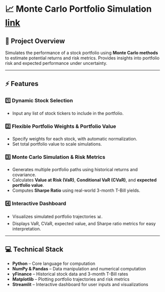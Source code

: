 # 📈 Monte Carlo Portfolio Simulation [link](https://monte-carlo-portfolio-simulation-gh3lp6kb8kvqpctuztdmsc.streamlit.app/)

## 📝 Project Overview

Simulates the performance of a stock portfolio using **Monte Carlo methods** to estimate potential returns and risk metrics. Provides insights into portfolio risk and expected performance under uncertainty.

---

## ⚡ Features

### 1️⃣ Dynamic Stock Selection  
- Input any list of stock tickers to include in the portfolio.  

### 2️⃣ Flexible Portfolio Weights & Portfolio Value  
- Specify weights for each stock, with automatic normalization.  
- Set total portfolio value to scale simulations.  

### 3️⃣ Monte Carlo Simulation & Risk Metrics  
- Generates multiple portfolio paths using historical returns and covariance.  
- Calculates **Value at Risk (VaR)**, **Conditional VaR (CVaR)**, and **expected portfolio value**.  
- Computes **Sharpe Ratio** using real-world 3-month T-Bill yields.  

### 4️⃣ Interactive Dashboard  
- Visualizes simulated portfolio trajectories 📊.  
- Displays VaR, CVaR, expected value, and Sharpe ratio metrics for easy interpretation.

---

## 💻 Technical Stack

- **Python** – Core language for computation  
- **NumPy & Pandas** – Data manipulation and numerical computation  
- **yFinance** – Historical stock data and 3-month T-Bill rates  
- **Matplotlib** – Plotting portfolio trajectories and risk metrics  
- **Streamlit** – Interactive dashboard for user inputs and visualizations  

